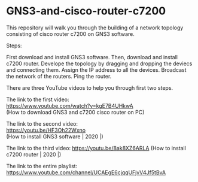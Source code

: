 # GNS3-and-cisco-router-c7200
This repository will walk you through the building of a network topology consisting of cisco router c7200 on GNS3 software.

Steps:

First download and install GNS3 software.
Then, download and install c7200 router.
Develope the topology  by dragging and dropping the deviecs and connecting them.
Assign the IP address to all the devices.
Broadcast the network of the routers. 
Ping the router.

There are three YouTube videos to help you through first two steps.

The link to the first video:<br>
https://www.youtube.com/watch?v=kgE7B4UHkwA<br>
(How to download GNS3 and c7200 cisco router on PC)


The link to the second video:<br>
https://youtu.be/HF3Oh22Wxno<br>
(How to install GNS3 software | 2020 |)


The link to the third video:
https://youtu.be/8ak8XZ6ARLA
(How to install c7200 router | 2020 |)


The link to the entire playlist:
https://www.youtube.com/channel/UCAEgE6cjqqUFjvV4Jf5tBvA
